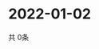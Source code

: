 # 2022-01-02
  共 0条

  <!-- BEGIN -->
  <!-- 最后更新时间Sun Jan 02 2022 05:07:10 GMT+0000 (Coordinated Universal Time) -->
  
  <!-- END -->
  
  